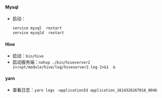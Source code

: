 #### Mysql

 - 启动：
    ```bash
    service mysql  restart
    service mysqld  restart
    ```
  
#### Hive
 - 启动：`bin/hive`
 - 启动服务端：`nohup ./bin/hiveserver2 1>/opt/module/hive/log/hiveserver2.log 2>&1  &`


#### yarn
- 查看日志：`yarn logs -applicationId application_1614326267018_0046`